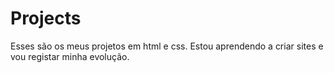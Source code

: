 # Projects
Esses são os meus projetos em html e css. Estou aprendendo a criar sites e vou registar minha evolução.
